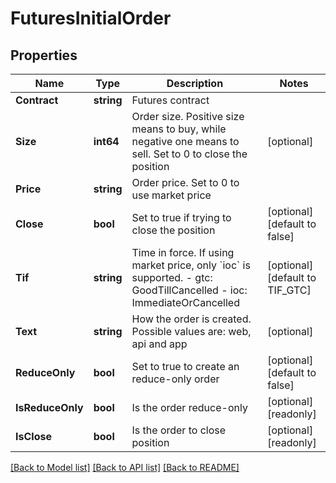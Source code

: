 # FuturesInitialOrder

## Properties

Name | Type | Description | Notes
------------ | ------------- | ------------- | -------------
**Contract** | **string** | Futures contract | 
**Size** | **int64** | Order size. Positive size means to buy, while negative one means to sell. Set to 0 to close the position | [optional] 
**Price** | **string** | Order price. Set to 0 to use market price | 
**Close** | **bool** | Set to true if trying to close the position | [optional] [default to false]
**Tif** | **string** | Time in force. If using market price, only &#x60;ioc&#x60; is supported.  - gtc: GoodTillCancelled - ioc: ImmediateOrCancelled | [optional] [default to TIF_GTC]
**Text** | **string** | How the order is created. Possible values are: web, api and app | [optional] 
**ReduceOnly** | **bool** | Set to true to create an reduce-only order | [optional] [default to false]
**IsReduceOnly** | **bool** | Is the order reduce-only | [optional] [readonly] 
**IsClose** | **bool** | Is the order to close position | [optional] [readonly] 

[[Back to Model list]](../README.md#documentation-for-models) [[Back to API list]](../README.md#documentation-for-api-endpoints) [[Back to README]](../README.md)



